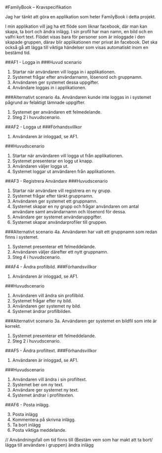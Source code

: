 #FamilyBook – Kravspecifikation 

Jag har tänkt att göra en applikation som heter FamilyBook i detta projekt.

I min applikation vill jag ha ett flöde som liknar facebook, där man kan skapa, ta bort och ändra inlägg.
I sin profil har man namn, en bild och en valfri kort text. 
Flödet visas bara för personer som är inloggade i den skapade gruppen, därav blir applikationen mer privat än facebook.
Det ska också gå att lägga till viktiga händelser som visas automatiskt inom en bestämd tid. 

##AF1 - Logga in
###Huvud scenario
1. Startar när användaren vill logga in i applikationen.
2. Systemet frågar efter användarnamn, lösenord och gruppnamn.
3. Användaren ger systemet dessa uppgifter.
4. Användare loggas in i applikationen.

###Alternativt scenario
4a. Användaren kunde inte loggas in i systemet pågrund av felaktigt lämnade uppgifter.
  1. Systemet ger användaren ett felmedelande.
  2. Steg 2 i huvudscenario. 
  
##AF2 - Logga ut
###Förhandsvillkor
1. Användaren är inloggad, se AF1.

###Huvudscenario
1. Startar när användaren vill logga ut från applikationen. 
2. Systemet presenterar en logg ut knapp.
3. Användaren väljer logga ut. 
4. Systemet loggar ut användaren från applikationen.

##AF3 - Registrera Användare
###Huvudscenario
1. Startar när användare vill registrera en ny grupp. 
2. Systemet frågar efter tänkt gruppnamn.
3. Användaren ger systemet ett gruppnamn.
4. Systemet skapar en ny grupp och frågar användaren om antal användare samt användarnamn och lösenord för dessa.
5. Användare ger systemet användaruppgifter. 
6. Systemet skapar användarprofiler till gruppen.

###Alternativt scenario
4a. Användaren har valt ett gruppnamn som redan finns i systemet.
  1. Systemet presenterar ett felmeddelande.
  2. Användaren väljer därefter ett nytt gruppnamn.
  3. Steg 4 i huvudscenario. 
  

##AF4 - Ändra profilbild.
###Förhandsvillkor
1. Användaren är inloggad, se AF1.

###Huvudscenario
1. Användaren vill ändra sin profilbild.
2. Systemet frågar efter ny bild.
3. Användaren ger systemet ny bild.
4. Systemet ändrar profilbilden. 

###Alternativt scenario
3a. Användaren ger systemet en bildfil som inte är korrekt.
  1. Systemet presenterar ett felmeddelande.
  2. Steg 2 i huvudscenario. 
  
##AF5 - Ändra profiltext.
###Förhandsvillkor
1. Användaren är inloggad, se AF1.

###Huvudscenario
1. Användaren vill ändra i sin profiltext.
2. Systemet ber om ny text.
3. Användare ger systemet ny text.
4. Systemet ändrar i profiltexten.

##AF6 - Posta inlägg.

3. Posta inlägg
4. Kommentera på skrivna inlägg.
5. Ta bort inlägg
7. Posta viktiga meddelande. 

// Användningsfall om tid finns till
(Bestäm vem som har makt att ta bort/ lägga till användare i gruppen)
ändra inlägg
